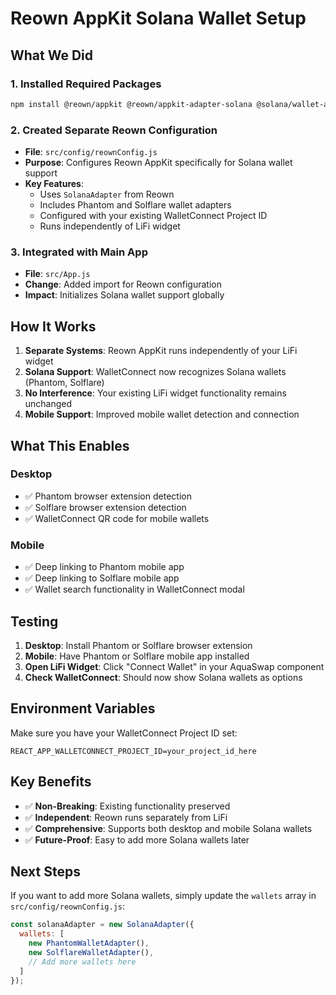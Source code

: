 # Reown AppKit Solana Wallet Setup

## What We Did

### 1. Installed Required Packages
```bash
npm install @reown/appkit @reown/appkit-adapter-solana @solana/wallet-adapter-wallets
```

### 2. Created Separate Reown Configuration
- **File**: `src/config/reownConfig.js`
- **Purpose**: Configures Reown AppKit specifically for Solana wallet support
- **Key Features**:
  - Uses `SolanaAdapter` from Reown
  - Includes Phantom and Solflare wallet adapters
  - Configured with your existing WalletConnect Project ID
  - Runs independently of LiFi widget

### 3. Integrated with Main App
- **File**: `src/App.js`
- **Change**: Added import for Reown configuration
- **Impact**: Initializes Solana wallet support globally

## How It Works

1. **Separate Systems**: Reown AppKit runs independently of your LiFi widget
2. **Solana Support**: WalletConnect now recognizes Solana wallets (Phantom, Solflare)
3. **No Interference**: Your existing LiFi widget functionality remains unchanged
4. **Mobile Support**: Improved mobile wallet detection and connection

## What This Enables

### Desktop
- ✅ Phantom browser extension detection
- ✅ Solflare browser extension detection
- ✅ WalletConnect QR code for mobile wallets

### Mobile
- ✅ Deep linking to Phantom mobile app
- ✅ Deep linking to Solflare mobile app
- ✅ Wallet search functionality in WalletConnect modal

## Testing

1. **Desktop**: Install Phantom or Solflare browser extension
2. **Mobile**: Have Phantom or Solflare mobile app installed
3. **Open LiFi Widget**: Click "Connect Wallet" in your AquaSwap component
4. **Check WalletConnect**: Should now show Solana wallets as options

## Environment Variables

Make sure you have your WalletConnect Project ID set:
```env
REACT_APP_WALLETCONNECT_PROJECT_ID=your_project_id_here
```

## Key Benefits

- ✅ **Non-Breaking**: Existing functionality preserved
- ✅ **Independent**: Reown runs separately from LiFi
- ✅ **Comprehensive**: Supports both desktop and mobile Solana wallets
- ✅ **Future-Proof**: Easy to add more Solana wallets later

## Next Steps

If you want to add more Solana wallets, simply update the `wallets` array in `src/config/reownConfig.js`:

```javascript
const solanaAdapter = new SolanaAdapter({
  wallets: [
    new PhantomWalletAdapter(),
    new SolflareWalletAdapter(),
    // Add more wallets here
  ]
});
``` 